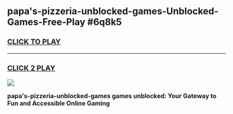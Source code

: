 
## papa's-pizzeria-unblocked-games-Unblocked-Games-Free-Play #6q8k5
<h3>
<a href="https://us.freeplayer.one?title=papa's-pizzeria-unblocked-games&ref=9M">CLICK TO PLAY</a></h3>
<hr>

<h3>
<a href="https://us.freeplayer.one?title=papa's-pizzeria-unblocked-games&ref=9M">CLICK 2 PLAY</a>
  
</h3>

<a href="https://us.freeplayer.one?title=papa's-pizzeria-unblocked-games&ref=9M"><img src="https://clearcache.store/games.png"></a>


**papa's-pizzeria-unblocked-games games unblocked: Your Gateway to Fun and Accessible Online Gaming**
